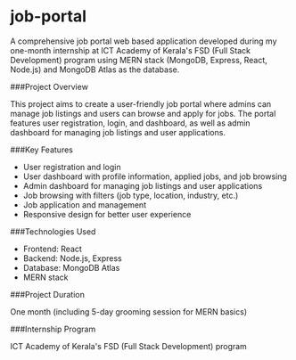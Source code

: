 # job-portal

A comprehensive job portal web based application developed during my one-month internship at ICT Academy of Kerala's FSD (Full Stack Development) program using MERN stack (MongoDB, Express, React, Node.js) and MongoDB Atlas as the database.

###Project Overview

This project aims to create a user-friendly job portal where admins can manage job listings and users can browse and apply for jobs. The portal features user registration, login, and dashboard, as well as admin dashboard for managing job listings and user applications.

###Key Features

- User registration and login
- User dashboard with profile information, applied jobs, and job browsing
- Admin dashboard for managing job listings and user applications
- Job browsing with filters (job type, location, industry, etc.)
- Job application and management
- Responsive design for better user experience

###Technologies Used

- Frontend: React
- Backend: Node.js, Express
- Database: MongoDB Atlas
- MERN stack

###Project Duration

One month (including 5-day grooming session for MERN basics)

###Internship Program

ICT Academy of Kerala's FSD (Full Stack Development) program
